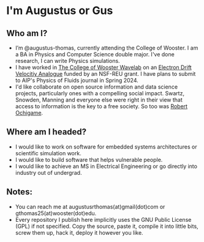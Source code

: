 # I'm Augustus or Gus
## Who am I?
- I’m @augustus-thomas, currently attending the College of Wooster. I am a BA in Physics and Computer Science double major. I've done research, I can write Physics simulations. 
- I have worked in [The College of Wooster Wavelab](https://wavelab.spaces.wooster.edu/) on an [Electron Drift Velocitiy Analogue](https://wavelab.spaces.wooster.edu/electron-drift-velocity-analogue/) funded by an NSF-REU grant. I have plans to submit to AIP's Physics of Fluids journal in Spring 2024.
- I'd like collaborate on open source information and data science projects, particularly ones with a compelling social impact. Swartz, Snowden, Manning and everyone else were right in their view that access to information is the key to a free society. So too was [Robert Ochigame](https://logicmag.io/care/informatics-of-the-oppressed/).
## Where am I headed?
- I would like to work on software for embedded systems architectures or scientific simulation work.
- I would like to build software that helps vulnerable people.
- I would like to achieve an MS in Electrical Engineering or go directly into industry out of undergrad.
## Notes:
- You can reach me at augustusrthomas(at)gmail(dot)com or gthomas25(at)wooster(dot)edu.
- Every repository I publish here implicitly uses the GNU Public License (GPL) if not specified. Copy the source, paste it, compile it into little bits, screw them up, hack it, deploy it however you like. 

<!---
augustus-thomas/augustus-thomas is a ✨ special ✨ repository because its `README.md` (this file) appears on your GitHub profile.
You can click the Preview link to take a look at your changes.
--->
